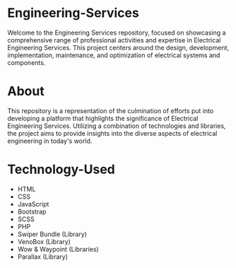 # Engineering-Services
Welcome to the Engineering Services repository, focused on showcasing a comprehensive range of professional activities and expertise in Electrical Engineering Services. This project centers around the design, development, implementation, maintenance, and optimization of electrical systems and components.

# About
This repository is a representation of the culmination of efforts put into developing a platform that highlights the significance of Electrical Engineering Services. Utilizing a combination of technologies and libraries, the project aims to provide insights into the diverse aspects of electrical engineering in today's world.

# Technology-Used
* HTML
* CSS
* JavaScript
* Bootstrap
* SCSS
* PHP
* Swiper Bundle (Library)
* VenoBox (Library)
* Wow & Waypoint (Libraries)
* Parallax (Library)
